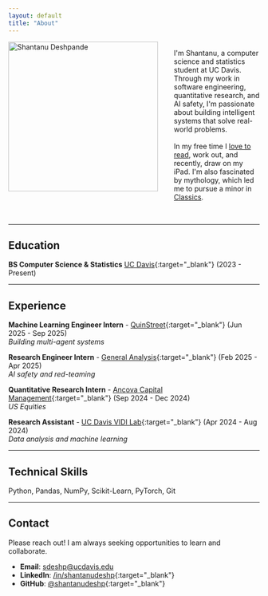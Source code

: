 ```yaml
---
layout: default
title: "About"
---
```


<div class="profile-container" style="display: flex; align-items: flex-start; gap: 2rem; margin-bottom: 2rem; flex-direction: column;">
  <img src="{{ "/assets/profile.webp" | relative_url }}" alt="Shantanu Deshpande" style="width: 300px; height: auto; flex-shrink: 0;" loading="eager" decoding="async">
  <div>
    <p>I'm Shantanu, a computer science and statistics student at UC Davis. Through my work in software engineering, quantitative research, and AI safety, I'm passionate about building intelligent systems that solve real-world problems.<br><br>In my free time I <a href="https://www.goodreads.com/user/show/192672997-shantanu-deshpande" target="_blank">love to read</a>, work out, and recently, draw on my iPad. I'm also fascinated by mythology, which led me to pursue a minor in <a href="https://classics.ucdavis.edu/" target="_blank">Classics</a>.</p>
  </div>
</div>

<style>
@media (min-width: 768px) {
  .profile-container {
    flex-direction: row !important;
  }
}
</style>

---

## Education

**BS Computer Science & Statistics**
[UC Davis](https://cs.ucdavis.edu/){:target="_blank"} (2023 - Present)

---

## Experience

**Machine Learning Engineer Intern** - [QuinStreet](https://www.quinstreet.com/){:target="_blank"} (Jun 2025 - Sep 2025)<br>
*Building multi-agent systems*

**Research Engineer Intern** - [General Analysis](https://www.generalanalysis.com/){:target="_blank"} (Feb 2025 - Apr 2025)<br>
*AI safety and red-teaming*

**Quantitative Research Intern** - [Ancova Capital Management](https://ancovacapital.com/the-hedge-fund){:target="_blank"} (Sep 2024 - Dec 2024)<br>
*US Equities*

**Research Assistant** - [UC Davis VIDI Lab](https://vidi.cs.ucdavis.edu/){:target="_blank"} (Apr 2024 - Aug 2024)<br>
*Data analysis and machine learning*

---

## Technical Skills

Python, Pandas, NumPy, Scikit-Learn, PyTorch, Git

---

## Contact

Please reach out! I am always seeking opportunities to learn and collaborate.

- **Email**: [sdeshp@ucdavis.edu](mailto:sdeshp@ucdavis.edu)
- **LinkedIn**: [/in/shantanudeshp](https://www.linkedin.com/in/shantanudeshp/){:target="_blank"}
- **GitHub**: [@shantanudeshp](https://github.com/shantanudeshp){:target="_blank"}
